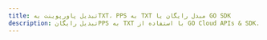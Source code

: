 ---title: تبدیل پاورپوینت بهTXT، PPS به TXT مبدل رایگان یا GO SDKdescription: تبدیل رایگانPPS به TXT با استفاده از GO Cloud APIs & SDK. همچنین اسناد Microsoft PowerPoint را در Cloud ایجاد، ویرایش و رندر کنید.---